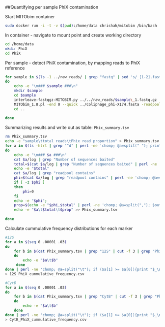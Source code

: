
##Quantifying per sample PhiX contamination


Start MITObim container
```bash
sudo docker run -i -t -v $(pwd):/home/data chrishah/mitobim /bin/bash
```

In container - navigate to mount point and create working directory
```bash
cd /home/data
mkdir PhiX
cd PhiX
```

Per sample - detect PhiX contamination, by mapping reads to PhiX reference
```bash
for sample in $(ls -1 ../raw_reads/ | grep "fastq" | sed 's/_[1-2].fastq.gz//g' | sort -n | uniq)
do 
	echo -e "\n### $sample ###\n"
	mkdir $sample
	cd $sample
	interleave-fastqgz-MITOBIM.py ../../raw_reads/$sample\_1.fastq.gz ../../raw_reads/$sample\_2.fastq.gz | gzip > $sample\_interleaved.fastq.gz
	MITObim_1.8.pl -end 0 --quick ../Coliphage_phi-X174.fasta -readpool $sample\_interleaved.fastq.gz -sample $sample -ref Phi-X174 -v &> log
	cd ..
	
done
```

Summarizing results and write out as table: `Phix_summary.tsv`
```bash
rm Phix_summary.tsv
echo -e "sample\ttotal reads\tPhix read proportion" > Phix_summary.tsv
for a in $(ls -hlrt | grep "^d" | perl -ne 'chomp; @a=split(" "); print "$a[-1]\n"')
do 
	echo -e "\n### $a ###\n"
	cat $a/log | grep "Number of sequences baited"
	total=$(cat $a/log | grep "Number of sequences baited" | perl -ne 'chomp; @a=split(" "); print "$a[-2]\n"';)
	echo -e "$total"
	cat $a/log | grep "readpool contains"
	phi=$(cat $a/log | grep "readpool contains" | perl -ne 'chomp; @a=split(" "); print "$a[-2]\n"')
	if [ -z $phi ]
	then
		phi=0
	fi
	echo -e "$phi";
	prop=$(echo -e "$phi,$total" | perl -ne 'chomp; @a=split(","); $out=($a[0] / $a[1]); $out=sprintf("%.5f", "$out"); print "$out\n"')
	echo -e "$a\t$total\t$prop" >> Phix_summary.tsv
	
done
```


Calculate cummulative frequency distributions for each marker
```bash
#12S
for a in $(seq 0 .00001 .03)
do 
	for b in $(cat Phix_summary.tsv | grep "12S" | cut -f 3 | grep "Phi" -v)
	do 
		echo -e "$a\t$b"
	 done
done | perl -ne 'chomp; @a=split("\t"); if ($a[1] >= $a[0]){print "$_\n"}' | cut -f 1 | sort -n |uniq -c | perl -ne 'chomp; @a=split(" "); print "$a[0],$a[1]\n"' \
> 12S_PhiX_cummulative_frequency.csv

#CytB
for a in $(seq 0 .00001 .03)
do 
	for b in $(cat Phix_summary.tsv | grep "CytB" | cut -f 3 | grep "Phi" -v)
	do 
		echo -e "$a\t$b"
	done
done | perl -ne 'chomp; @a=split("\t"); if ($a[1] >= $a[0]){print "$_\n"}' | cut -f 1 | sort -n |uniq -c | perl -ne 'chomp; @a=split(" "); print "$a[0],$a[1]\n"' \
> CytB_PhiX_cummulative_frequency.csv
```
